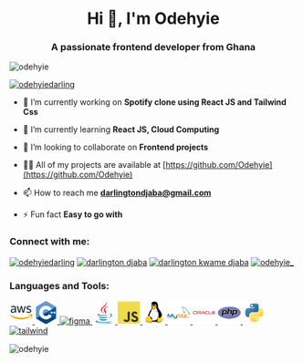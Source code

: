 <h1 align="center">Hi 👋, I'm Odehyie</h1>
<h3 align="center">A passionate frontend developer from Ghana</h3>

<p align="left"> <img src="https://komarev.com/ghpvc/?username=odehyie&label=Profile%20views&color=0e75b6&style=flat" alt="odehyie" /> </p>

<p align="left"> <a href="https://twitter.com/odehyiedarling" target="blank"><img src="https://img.shields.io/twitter/follow/odehyiedarling?logo=twitter&style=for-the-badge" alt="odehyiedarling" /></a> </p>

- 🔭 I’m currently working on **Spotify clone using React JS and Tailwind Css**

- 🌱 I’m currently learning **React JS, Cloud Computing**

- 👯 I’m looking to collaborate on **Frontend projects**

- 👨‍💻 All of my projects are available at [https://github.com/Odehyie](https://github.com/Odehyie)

- 📫 How to reach me **darlingtondjaba@gmail.com**

- ⚡ Fun fact **Easy to go with**

<h3 align="left">Connect with me:</h3>
<p align="left">
<a href="https://twitter.com/odehyiedarling" target="blank"><img align="center" src="https://raw.githubusercontent.com/rahuldkjain/github-profile-readme-generator/master/src/images/icons/Social/twitter.svg" alt="odehyiedarling" height="30" width="40" /></a>
<a href="https://linkedin.com/in/darlington djaba" target="blank"><img align="center" src="https://raw.githubusercontent.com/rahuldkjain/github-profile-readme-generator/master/src/images/icons/Social/linked-in-alt.svg" alt="darlington djaba" height="30" width="40" /></a>
<a href="https://fb.com/darlington kwame djaba" target="blank"><img align="center" src="https://raw.githubusercontent.com/rahuldkjain/github-profile-readme-generator/master/src/images/icons/Social/facebook.svg" alt="darlington kwame djaba" height="30" width="40" /></a>
<a href="https://instagram.com/odehyie_" target="blank"><img align="center" src="https://raw.githubusercontent.com/rahuldkjain/github-profile-readme-generator/master/src/images/icons/Social/instagram.svg" alt="odehyie_" height="30" width="40" /></a>
</p>

<h3 align="left">Languages and Tools:</h3>
<p align="left"> <a href="https://aws.amazon.com" target="_blank" rel="noreferrer"> <img src="https://raw.githubusercontent.com/devicons/devicon/master/icons/amazonwebservices/amazonwebservices-original-wordmark.svg" alt="aws" width="40" height="40"/> </a> <a href="https://www.w3schools.com/cpp/" target="_blank" rel="noreferrer"> <img src="https://raw.githubusercontent.com/devicons/devicon/master/icons/cplusplus/cplusplus-original.svg" alt="cplusplus" width="40" height="40"/> </a> <a href="https://www.figma.com/" target="_blank" rel="noreferrer"> <img src="https://www.vectorlogo.zone/logos/figma/figma-icon.svg" alt="figma" width="40" height="40"/> </a> <a href="https://www.java.com" target="_blank" rel="noreferrer"> <img src="https://raw.githubusercontent.com/devicons/devicon/master/icons/java/java-original.svg" alt="java" width="40" height="40"/> </a> <a href="https://developer.mozilla.org/en-US/docs/Web/JavaScript" target="_blank" rel="noreferrer"> <img src="https://raw.githubusercontent.com/devicons/devicon/master/icons/javascript/javascript-original.svg" alt="javascript" width="40" height="40"/> </a> <a href="https://www.linux.org/" target="_blank" rel="noreferrer"> <img src="https://raw.githubusercontent.com/devicons/devicon/master/icons/linux/linux-original.svg" alt="linux" width="40" height="40"/> </a> <a href="https://www.mysql.com/" target="_blank" rel="noreferrer"> <img src="https://raw.githubusercontent.com/devicons/devicon/master/icons/mysql/mysql-original-wordmark.svg" alt="mysql" width="40" height="40"/> </a> <a href="https://www.oracle.com/" target="_blank" rel="noreferrer"> <img src="https://raw.githubusercontent.com/devicons/devicon/master/icons/oracle/oracle-original.svg" alt="oracle" width="40" height="40"/> </a> <a href="https://www.php.net" target="_blank" rel="noreferrer"> <img src="https://raw.githubusercontent.com/devicons/devicon/master/icons/php/php-original.svg" alt="php" width="40" height="40"/> </a> <a href="https://www.python.org" target="_blank" rel="noreferrer"> <img src="https://raw.githubusercontent.com/devicons/devicon/master/icons/python/python-original.svg" alt="python" width="40" height="40"/> </a> <a href="https://tailwindcss.com/" target="_blank" rel="noreferrer"> <img src="https://www.vectorlogo.zone/logos/tailwindcss/tailwindcss-icon.svg" alt="tailwind" width="40" height="40"/> </a> </p>

<p><img align="center" src="https://github-readme-stats.vercel.app/api/top-langs?username=odehyie&show_icons=true&locale=en&layout=compact" alt="odehyie" /></p>

